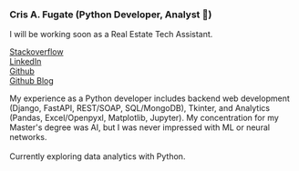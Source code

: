 ### Cris A. Fugate (Python Developer, Analyst 🐍)

<!-- My previous job was at RedShelf (www.redshelf.com))<br>
I am searching for a new job, see my [Job Search Faq](https://gist.github.com/crisafugate/e7e1c6e54396c01b6d2d13206ca18dd5)
-->
I will be working soon as a Real Estate Tech Assistant. 

[Stackoverflow](https://stackoverflow.com/users/6496590/cris-fugate)  
[LinkedIn](https://www.linkedin.com/in/crisafugate)  
[Github](https://github.com/crisafugate)  
[Github Blog](https://gist.github.com/crisafugate/deb321206fedb043b8907ab70b8a5f17)

My experience as a Python developer includes backend web development (Django, FastAPI, REST/SOAP, SQL/MongoDB), Tkinter, and Analytics (Pandas, Excel/Openpyxl, Matplotlib, Jupyter). My concentration for my Master's degree was AI, but I was never impressed with ML or neural networks.   
<br>Currently exploring data analytics with Python.
<!--
**crisafugate/crisafugate** is a ✨ _special_ ✨ repository because its `README.md` (this file) appears on your GitHub profile.

Here are some ideas to get you started:

- 🔭 I’m currently working on ...
- 🌱 I’m currently learning ...
- 👯 I’m looking to collaborate on ...
- 🤔 I’m looking for help with ...
- 💬 Ask me about ...
- 📫 How to reach me: ...
- 😄 Pronouns: ...
- ⚡ Fun fact: ...
-->
